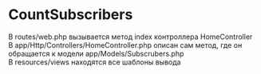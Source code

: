 # CountSubscribers
 В routes/web.php вызывается метод index контроллера HomeController  
 В app/Http/Controllers/HomeController.php описан сам метод, где он обращается к  модели app/Models/Subscrubers.php  
 В resources/views находятся все шаблоны вывода

